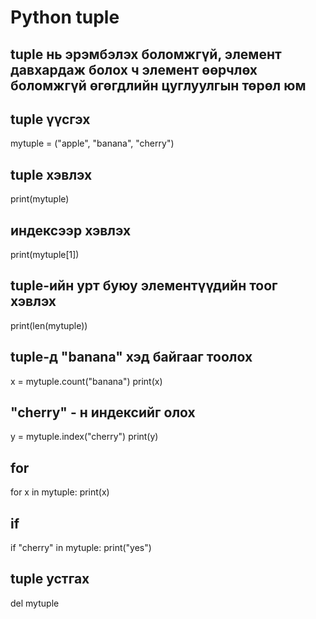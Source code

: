 # Python tuple
## tuple нь эрэмбэлэх боломжгүй, элемент давхардаж болох ч элемент өөрчлөх боломжгүй өгөгдлийн цуглуулгын төрөл юм
## tuple үүсгэх
mytuple = ("apple", "banana", "cherry")

## tuple хэвлэх
print(mytuple)

## индексээр хэвлэх
print(mytuple[1])

## tuple-ийн урт буюу элементүүдийн тоог хэвлэх
print(len(mytuple))

## tuple-д "banana" хэд байгааг тоолох
x = mytuple.count("banana")
print(x)

## "cherry" - н индексийг олох
y = mytuple.index("cherry")
print(y)

## for
for x in mytuple:
    print(x)

## if
if "cherry" in mytuple:
    print("yes")

## tuple устгах
del mytuple
